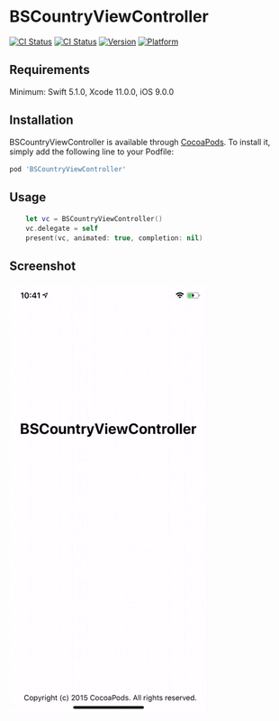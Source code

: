 # BSCountryViewController

[![CI Status](https://img.shields.io/travis/Adobels/BSCountryViewController.svg?style=flat)](https://travis-ci.org/Adobels/BSCountryViewController)
[![CI Status](https://img.shields.io/codecov/c/gh/Adobels/BSCountryViewController)](https://codecov.io/gh/Adobels/BSCountryViewController)
[![Version](https://img.shields.io/cocoapods/v/BSCountryViewController.svg?style=flat)](https://cocoapods.org/pods/BSCountryViewController)
[![Platform](https://img.shields.io/cocoapods/p/BSCountryViewController.svg?style=flat)](https://cocoapods.org/pods/BSCountryViewController)

## Requirements

Minimum: Swift 5.1.0, Xcode 11.0.0, iOS 9.0.0

## Installation

BSCountryViewController is available through [CocoaPods](https://cocoapods.org). To install
it, simply add the following line to your Podfile:

```ruby
pod 'BSCountryViewController'
```

## Usage

```swift
    let vc = BSCountryViewController()
    vc.delegate = self
    present(vc, animated: true, completion: nil)
```

## Screenshot

![BSCountryViewController screenshot animated gif](BSCountryViewController.gif)
